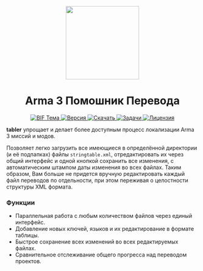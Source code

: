<p align="center">
  <img src="https://github.com/bux578/tabler/blob/master/tabler/Content/Icon-256.png"
       width="192" />
</p>
<h1 align="center">Arma 3 Помошник Перевода</h1>
<p align="center">
  <a href="http://forums.bistudio.com/showthread.php?180825-tabler-Arma-3-Translation-Helper">
    <img src="https://img.shields.io/badge/BIF-Тема-lightgrey.svg?style=flat"
         alt="BIF Тема" />
  </a>
  <a href="https://github.com/bux578/tabler/releases">
    <img src="http://img.shields.io/badge/Версия-0.4.0-green.svg?style=flat"
         alt="Версия" />
  </a>
  <a href="https://github.com/bux578/tabler/releases/download/v0.4.0/tabler-v0.4.0.zip">
    <img src="http://img.shields.io/badge/Скачать-338_КБ-blue.svg?style=flat"
         alt="Скачать" />
  </a>
  <a href="https://github.com/bux578/tabler/issues">
    <img src="http://img.shields.io/github/issues-raw/bux578/tabler.svg?style=flat&label=Задачи"
         alt="Задачи" />
  </a>
    <a href="http://creativecommons.org/licenses/by-sa/4.0/deed.ru">
    <img src="http://img.shields.io/badge/Лицензия-CC_BY--SA-red.svg?style=flat"
         alt="Лицензия" />
  </a>
</p>
<p>
<strong>tabler</strong> упрощает и делает более доступным процесс локализации Arma 3 миссий и модов.
</p>
<p>
Позволяет легко загрузить все имеющиеся в определённой директории (и её подпапках) файлы <code>stringtable.xml</code>, отредактировать их через общий интерфейс и одной кнопкой сохранить все изменения, с автоматическим штампом даты изменения во всех файлах. Таким образом, Вам больше не придется вручную редактировать каждый файл переводов по отдельности, при этом переживая о целостности структуры XML формата.
</p>
<h3>Функции</h3>
<ul>
  <li>Параллельная работа с любым количеством файлов через единый интерфейс.</li>
  <li>Добавление новых ключей, языков и их редактирование в формате таблицы.</li>
  <li>Быстрое сохранение всех изменений во всех редактируемых файлах.</li>
  <li>Сравнительное отслеживание общего прогресса над переводом проектов.</li>
</ul>
<!--
<hr>
<sub><strong>tabler</strong> за авторством от <a xmlns:cc="http://creativecommons.org/ns#" href="https://github.com/bux578" property="cc:attributionName" rel="cc:attributionURL">bux578</a> носит лицензию <a rel="license" href="http://creativecommons.org/licenses/by-sa/4.0/">Creative Commons «Атрибуция — На тех же условиях» 4.0 Всемирная</a></sub><br /><a rel="license" href="http://creativecommons.org/licenses/by-sa/4.0/"><img alt="Лицензия Creative Commons" style="border-width:0" src="https://i.creativecommons.org/l/by-sa/4.0/80x15.png" /></a>
-->
